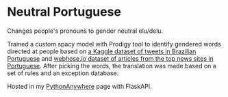 # Neutral Portuguese
Changes people's pronouns to gender neutral elu/delu.

Trained a custom spacy model with Prodigy tool to identify gendered words directed at people based on [a Kaggle dataset of tweets in Brazilian Portuguese](https://www.kaggle.com/rafaelperes/ner-in-brazilian-portuguese-tweets) and [webhose.io dataset of articles from the top news sites in Portuguese](https://webhose.io/free-datasets/portuguese-news-articles/). After picking the words, the translation was made based on a set of rules and an exception database.

Hosted in my [PythonAnywhere](fernandesafp.pythonanywhere.com) page with FlaskAPI.
